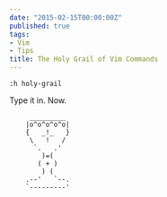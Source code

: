 ```yaml
---
date: "2015-02-15T00:00:00Z"
published: true
tags:
- Vim
- Tips
title: The Holy Grail of Vim Commands
---
```


`:h holy-grail`

Type it in. Now.

         _________
        |o^o^o^o^o|
        {   _!_   }
         \   !   /
          `.   .'
            )=(
           ( + )
            ) (
        .--'   `--.
        `---------'
